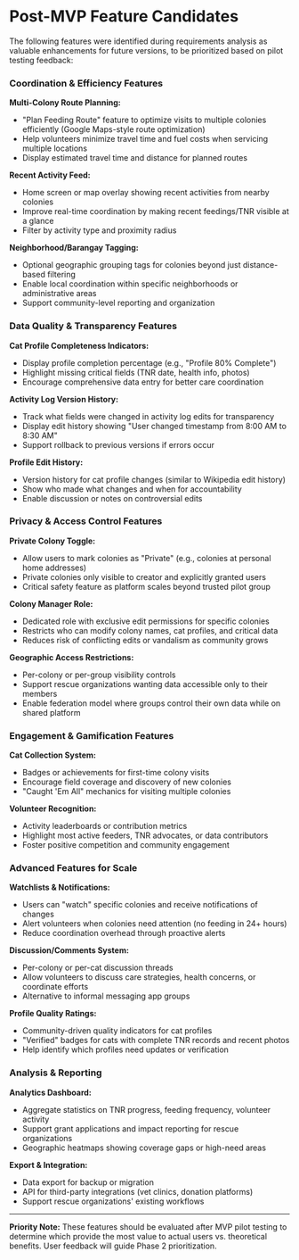 # Post-MVP Feature Candidates

The following features were identified during requirements analysis as valuable enhancements for future versions, to be prioritized based on pilot testing feedback:

### Coordination & Efficiency Features

**Multi-Colony Route Planning:**
- "Plan Feeding Route" feature to optimize visits to multiple colonies efficiently (Google Maps-style route optimization)
- Help volunteers minimize travel time and fuel costs when servicing multiple locations
- Display estimated travel time and distance for planned routes

**Recent Activity Feed:**
- Home screen or map overlay showing recent activities from nearby colonies
- Improve real-time coordination by making recent feedings/TNR visible at a glance
- Filter by activity type and proximity radius

**Neighborhood/Barangay Tagging:**
- Optional geographic grouping tags for colonies beyond just distance-based filtering
- Enable local coordination within specific neighborhoods or administrative areas
- Support community-level reporting and organization

### Data Quality & Transparency Features

**Cat Profile Completeness Indicators:**
- Display profile completion percentage (e.g., "Profile 80% Complete")
- Highlight missing critical fields (TNR date, health info, photos)
- Encourage comprehensive data entry for better care coordination

**Activity Log Version History:**
- Track what fields were changed in activity log edits for transparency
- Display edit history showing "User changed timestamp from 8:00 AM to 8:30 AM"
- Support rollback to previous versions if errors occur

**Profile Edit History:**
- Version history for cat profile changes (similar to Wikipedia edit history)
- Show who made what changes and when for accountability
- Enable discussion or notes on controversial edits

### Privacy & Access Control Features

**Private Colony Toggle:**
- Allow users to mark colonies as "Private" (e.g., colonies at personal home addresses)
- Private colonies only visible to creator and explicitly granted users
- Critical safety feature as platform scales beyond trusted pilot group

**Colony Manager Role:**
- Dedicated role with exclusive edit permissions for specific colonies
- Restricts who can modify colony names, cat profiles, and critical data
- Reduces risk of conflicting edits or vandalism as community grows

**Geographic Access Restrictions:**
- Per-colony or per-group visibility controls
- Support rescue organizations wanting data accessible only to their members
- Enable federation model where groups control their own data while on shared platform

### Engagement & Gamification Features

**Cat Collection System:**
- Badges or achievements for first-time colony visits
- Encourage field coverage and discovery of new colonies
- "Caught 'Em All" mechanics for visiting multiple colonies

**Volunteer Recognition:**
- Activity leaderboards or contribution metrics
- Highlight most active feeders, TNR advocates, or data contributors
- Foster positive competition and community engagement

### Advanced Features for Scale

**Watchlists & Notifications:**
- Users can "watch" specific colonies and receive notifications of changes
- Alert volunteers when colonies need attention (no feeding in 24+ hours)
- Reduce coordination overhead through proactive alerts

**Discussion/Comments System:**
- Per-colony or per-cat discussion threads
- Allow volunteers to discuss care strategies, health concerns, or coordinate efforts
- Alternative to informal messaging app groups

**Profile Quality Ratings:**
- Community-driven quality indicators for cat profiles
- "Verified" badges for cats with complete TNR records and recent photos
- Help identify which profiles need updates or verification

### Analysis & Reporting

**Analytics Dashboard:**
- Aggregate statistics on TNR progress, feeding frequency, volunteer activity
- Support grant applications and impact reporting for rescue organizations
- Geographic heatmaps showing coverage gaps or high-need areas

**Export & Integration:**
- Data export for backup or migration
- API for third-party integrations (vet clinics, donation platforms)
- Support rescue organizations' existing workflows

---

**Priority Note:** These features should be evaluated after MVP pilot testing to determine which provide the most value to actual users vs. theoretical benefits. User feedback will guide Phase 2 prioritization.
